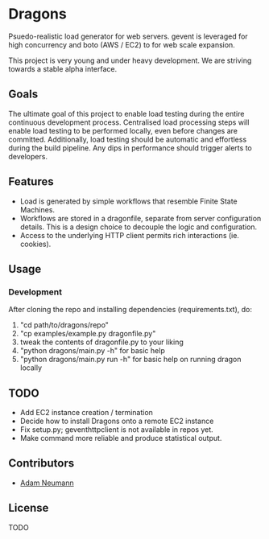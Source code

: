 # Dragons

Psuedo-realistic load generator for web servers. gevent is leveraged for high concurrency and boto (AWS / EC2) to for web scale expansion.

This project is very young and under heavy development. We are striving towards a stable alpha interface.

## Goals

The ultimate goal of this project to enable load testing during the entire continuous development process.
Centralised load processing steps will enable load testing to be performed locally, even before changes are committed.
Additionally, load testing should be automatic and effortless during the build pipeline.
Any dips in performance should trigger alerts to developers.

## Features

*   Load is generated by simple workflows that resemble Finite State Machines.
*   Workflows are stored in a dragonfile, separate from server configuration details. This is a design choice to decouple the logic and configuration.
*   Access to the underlying HTTP client permits rich interactions (ie. cookies).

## Usage

### Development

After cloning the repo and installing dependencies (requirements.txt), do:
1.  "cd path/to/dragons/repo"
2.  "cp examples/example.py dragonfile.py"
3.  tweak the contents of dragonfile.py to your liking
4.  "python dragons/main.py -h" for basic help
5.  "python dragons/main.py run -h" for basic help on running dragon locally

## TODO

*   Add EC2 instance creation / termination
*   Decide how to install Dragons onto a remote EC2 instance
*   Fix setup.py; geventhttpclient is not available in repos yet.
*   Make command more reliable and produce statistical output.


## Contributors

*   [Adam Neumann](https://github.com/noizwaves)

## License

TODO